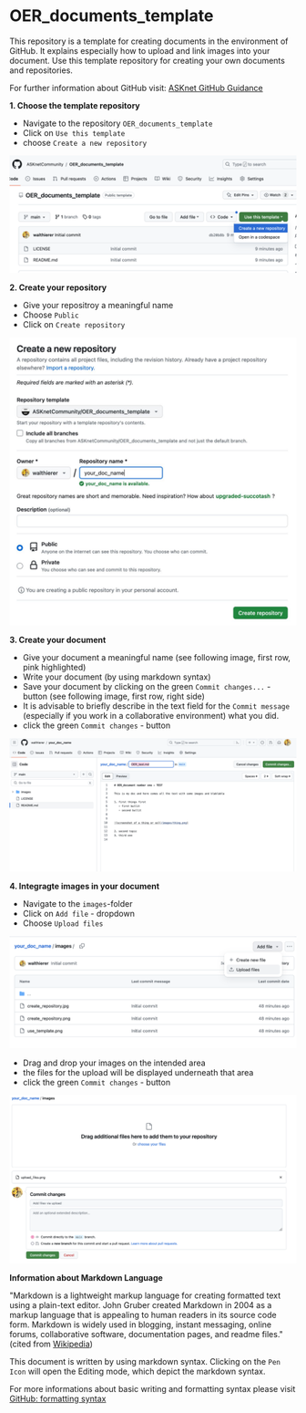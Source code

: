 # OER_documents_template

This repository is a template for creating documents in the environment of GitHub. It explains especially how to upload and link images into your document. Use this template repository for creating your own documents and repositories. 

For further information about GitHub visit: [ASKnet GitHub Guidance](https://asknet-open-training.github.io/Github-Guidance/)

**1. Choose the template repository**
   - Navigate to the repository `OER_documents_template`
   - Click on `Use this template`
   - choose `Create a new repository`

     
![screenshot of choosing a template repository](/images/use_template.png)


**2. Create your repository**
  - Give your repositroy a meaningful name
  - Choose `Public` 
  - Click on `Create repository`

![screenshot of creating the repository](/images/create_repository.jpg)


**3. Create your document**
   - Give your document a meaningful name (see following image, first row, pink highlighted)
   - Write your document (by using markdown syntax)
   - Save your document by clicking on the green `Commit changes...` - button (see following image, first row, right side)
   - It is advisable to briefly describe in the text field for the `Commit message` (especially if you work in a collaborative environment) what you did.
   - click the green `Commit changes` - button


![screenshot of creating the repository](/images/create_document.png)


**4. Integragte images in your document**
   - Navigate to the `images`-folder
   - Click on `Add file` - dropdown
   - Choose `Upload files`


![screenshot of creating the repository](/images/upload_files.png)

   - Drag and drop your images on the intended area
   - the files for the upload will be displayed underneath that area
   - click the green `Commit changes` - button

![screenshot of creating the repository](/images/upload_files_2.png)


**Information about Markdown Language**

"Markdown is a lightweight markup language for creating formatted text using a plain-text editor. John Gruber created Markdown in 2004 as a markup language that is appealing to human readers in its source code form. Markdown is widely used in blogging, instant messaging, online forums, collaborative software, documentation pages, and readme files." (cited from [Wikipedia](https://en.wikipedia.org/wiki/Markdown))

This document is written by using markdown syntax. Clicking on the `Pen Icon` will open the Editing mode, which depict the markdown syntax.

For more informations about basic writing and formatting syntax please visit [GitHub: formatting syntax](https://docs.github.com/en/get-started/writing-on-github/getting-started-with-writing-and-formatting-on-github/basic-writing-and-formatting-syntax)

